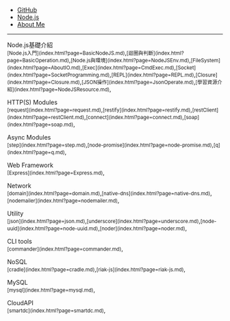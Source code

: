 * [GitHub](https://github.com/peihsinsu/opennodes)
* [Node.js](http://nodejs.org)
* [About Me](http://about.me/peihsinsu)
---

<p>Node.js基礎介紹<br/><small>[Node.js入門](index.html?page=BasicNodeJS.md)</small>,<small>[迴圈與判斷](index.html?page=BasicOperation.md)</small>,<small>[Node.js與環境](index.html?page=NodeJSEnv.md)</small>,<small>[FileSystem](index.html?page=AboutIO.md)</small>,<small>[Exec](index.html?page=CmdExec.md)</small>,<small>[Socket](index.html?page=SocketProgramming.md)</small>,<small>[REPL](index.html?page=REPL.md)</small>,<small>[Closure](index.html?page=Closure.md)</small>,<small>[JSON操作](index.html?page=JsonOperate.md)</small>,<small>[學習資源介紹](index.html?page=NodeJSResource.md)</small>,<br/></p>

<p>HTTP(S) Modules<br/><small>[request](index.html?page=request.md)</small>,<small>[restify](index.html?page=restify.md)</small>,<small>[restClient](index.html?page=restClient.md)</small>,<small>[connect](index.html?page=connect.md)</small>,<small>[soap](index.html?page=soap.md)</small>,<br/></p>

<p>Async Modules<br/><small>[step](index.html?page=step.md)</small>,<small>[node-promise](index.html?page=node-promise.md)</small>,<small>[q](index.html?page=q.md)</small>,<br/></p>

<p>Web Framework<br/><small>[Express](index.html?page=Express.md)</small>,<br/></p>

<p>Network<br/><small>[domain](index.html?page=domain.md)</small>,<small>[native-dns](index.html?page=native-dns.md)</small>,<small>[nodemailer](index.html?page=nodemailer.md)</small>,<br/></p>

<p>Utility<br/><small>[json](index.html?page=json.md)</small>,<small>[underscore](index.html?page=underscore.md)</small>,<small>[node-uuid](index.html?page=node-uuid.md)</small>,<small>[noder](index.html?page=noder.md)</small>,<br/></p>

<p>CLI tools<br/><small>[commander](index.html?page=commander.md)</small>,<br/></p>

<p>NoSQL<br/><small>[cradle](index.html?page=cradle.md)</small>,<small>[riak-js](index.html?page=riak-js.md)</small>,<br/></p>

<p>MySQL<br/><small>[mysql](index.html?page=mysql.md)</small>,<br/></p>

<p>CloudAPI<br/><small>[smartdc](index.html?page=smartdc.md)</small>,<br/></p>

